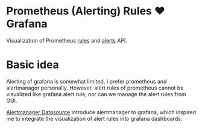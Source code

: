 # Prometheus (Alerting) Rules ❤️Grafana

Visualization of Prometheus [rules](https://prometheus.io/docs/prometheus/latest/querying/api/#rules) and [alerts](https://prometheus.io/docs/prometheus/latest/querying/api/#alerts) API. 

# Basic idea

Alerting of grafana is somewhat limited, I prefer prometheus and alertmanager personally. However, alert rules of prometheus cannot be visualized like grafana alert rule, nor can we manage the alert rules from GUI. 

[Alertmanager Datasource](https://github.com/camptocamp/grafana-prometheus-alertmanager-datasource) introduce alertmanager to grafana, which inspired me to integrate the visualization of alert rules into grafana dashboards. 
